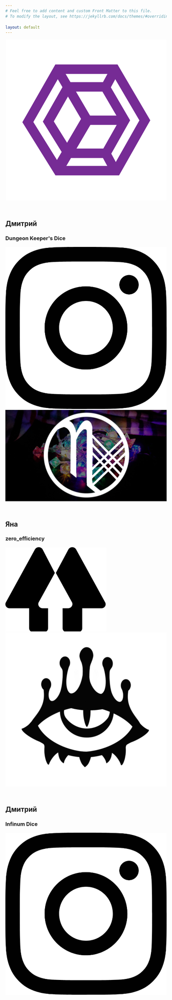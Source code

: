 ```yaml
---
# Feel free to add content and custom Front Matter to this file.
# To modify the layout, see https://jekyllrb.com/docs/themes/#overriding-theme-defaults

layout: default
---
```


<section>
	<article>
		<header><img src="./assets/dkdice.png" /></header>
		<h2>Дмитрий</h2>
		<h3>Dungeon Keeper's Dice</h3>
		<div>
			<a href="https://www.instagram.com/dungeonkeepersdice/" target="_blank"><img class="link-logo" src="./assets/insta.png"></a>
		</div>
	</article>
	<article>
		<header><img src="./assets/zeroef.jpg" /></header>
		<h2>Яна</h2>
		<h3>zero_efficiency</h3>
		<div>
			<a href="https://linktr.ee/zero_efficiency" target="_blank"><img class="link-logo" src="./assets/link.png"></a>
		</div>
	</article>
	<article>
		<header><img src="./assets/inf.png" /></header>
		<h2>Дмитрий</h2>
		<h3>Infinum Dice</h3>
		<div>
			<a href="https://instagram.com/infinum_dice" target="_blank"><img class="link-logo" src="./assets/insta.png"></a>
		</div>
	</article>
</section>